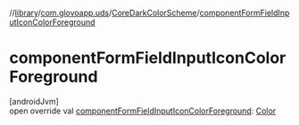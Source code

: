 //[library](../../../index.md)/[com.glovoapp.uds](../index.md)/[CoreDarkColorScheme](index.md)/[componentFormFieldInputIconColorForeground](component-form-field-input-icon-color-foreground.md)

# componentFormFieldInputIconColorForeground

[androidJvm]\
open override val [componentFormFieldInputIconColorForeground](component-form-field-input-icon-color-foreground.md): [Color](https://developer.android.com/reference/kotlin/androidx/compose/ui/graphics/Color.html)

